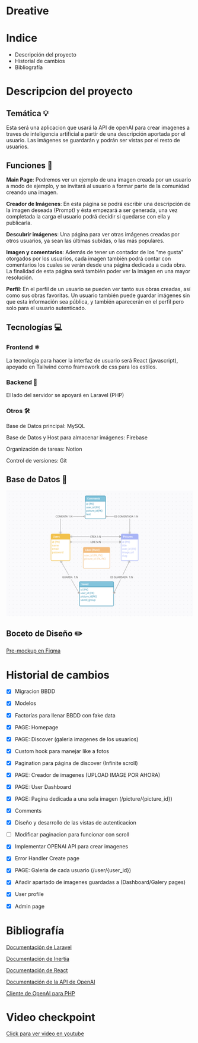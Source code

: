 # Dreative 

# Indice

- Descripción del proyecto
- Historial de cambios
- Bibliografía

# Descripcion del proyecto

## Temática 💡

Esta será una aplicacion que usará la API de openAI para crear imagenes a traves de inteligencia artificial a partir de una descripción aportada por el usuario. Las imágenes se guardarán y podrán ser vistas por el resto de usuarios. 

## Funciones 🚀

**Main Page**: Podremos ver un ejemplo de una imagen creada por un usuario a modo de ejemplo, y se invitará al usuario a formar parte de la comunidad creando una imagen.

**Creador de Imágenes**: En esta página se podrá escribir una descripción de la imagen deseada (Prompt) y ésta empezará a ser generada, una vez completada la carga el usuario podrá decidir si quedarse con ella y publicarla.

**Descubrir imágenes**: Una página para ver otras imágenes creadas por otros usuarios, ya sean las últimas subidas, o las más populares.

**Imagen y comentarios**: Además de tener un contador de los "me gusta" otorgados por los usuarios, cada imagen también podrá contar con comentarios los cuales se verán desde una página dedicada a cada obra. La finalidad de esta página será también poder ver la imágen en una mayor resolución.

**Perfil**: En el perfil de un usuario se pueden ver tanto sus obras creadas, así como sus obras favoritas. Un usuario también puede guardar imágenes sin que esta información sea pública, y también aparecerán en el perfil pero solo para el usuario autenticado.

## Tecnologías 💻

### Frontend ⚛️

La tecnología para hacer la interfaz de usuario será React (javascript), apoyado en Tailwind como framework de css para los estilos.

### Backend 📡

El lado del servidor se apoyará en Laravel (PHP) 

### Otros 🛠️

Base de Datos principal: MySQL 

Base de Datos y Host para almacenar imágenes: Firebase

Organización de tareas: Notion

Control de versiones: Git

## Base de Datos 💾

<img src="https://github.com/Julianmenav/stuff/blob/main/laravelProject/diagrama_bbdd.png?raw=true">



## Boceto de Diseño ✏️

[Pre-mockup en Figma](https://www.figma.com/file/G5RZLgNNFuACQYsCFq4hgZ/01-Desktop%26Mobile-JulianMena?node-id=0%3A1&t=gk5DSPZuXSesguvR-1)

# Historial de cambios

- [X] Migracion BBDD
- [X] Modelos
- [X] Factorías para llenar BBDD con fake data
- [X] PAGE: Homepage
- [X] PAGE: Discover (galeria imagenes de los usuarios)
- [X] Custom hook para manejar like a fotos
- [X] Pagination para página de discover (Infinite scroll)
- [X] PAGE: Creador de imagenes (UPLOAD IMAGE POR AHORA)
- [X] PAGE: User Dashboard 
- [X] PAGE: Pagina dedicada a una sola imagen (/picture/{picture_id})
- [X] Comments
- [X] Diseño y desarrollo de las vistas de autenticacion
- [ ] Modificar paginacion para funcionar con scroll
- [X] Implementar OPENAI API para crear imagenes
- [X] Error Handler Create page
- [X] PAGE: Galeria de cada usuario (/user/{user_id})
- [X] Añadir apartado de imagenes guardadas a (Dashboard/Galery pages)
- [X] User profile
- [X] Admin page


# Bibliografía

[Documentación de Laravel](https://laravel.com/docs/9.x)

[Documentación de Inertia](https://inertiajs.com/)

[Documentación de React](https://react.dev/)

[Documentación de la API de OpenAI](https://platform.openai.com/docs/guides/images)

[Cliente de OpenAI para PHP](https://github.com/openai-php/client#images-resource)

# Video checkpoint

[Click para ver video en youtube](https://youtu.be/MhpPijsZVeM)